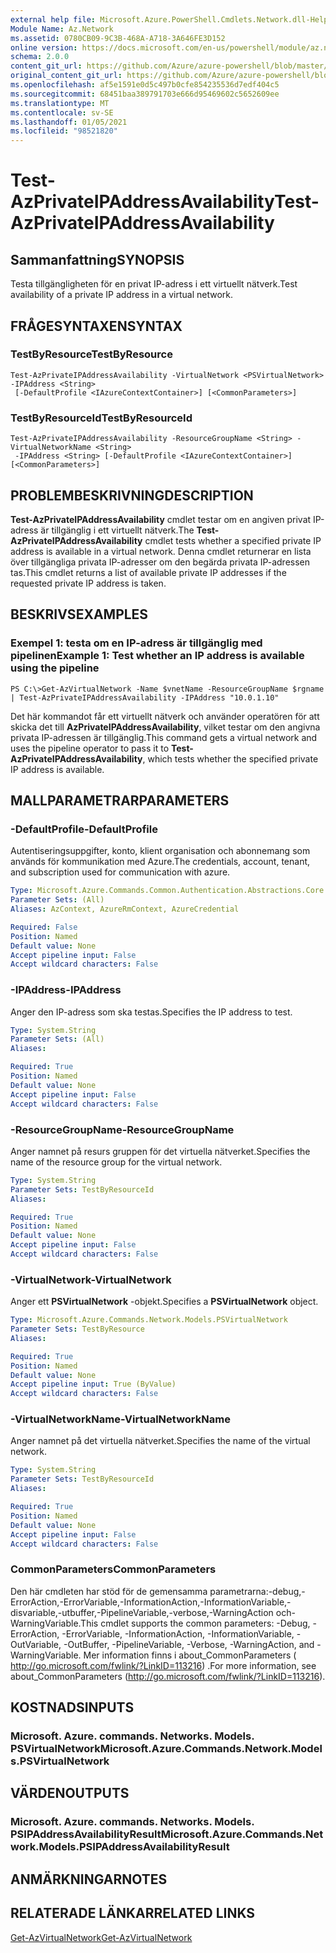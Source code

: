 ```yaml
---
external help file: Microsoft.Azure.PowerShell.Cmdlets.Network.dll-Help.xml
Module Name: Az.Network
ms.assetid: 0780CB09-9C3B-468A-A718-3A646FE3D152
online version: https://docs.microsoft.com/en-us/powershell/module/az.network/test-azprivateipaddressavailability
schema: 2.0.0
content_git_url: https://github.com/Azure/azure-powershell/blob/master/src/Network/Network/help/Test-AzPrivateIPAddressAvailability.md
original_content_git_url: https://github.com/Azure/azure-powershell/blob/master/src/Network/Network/help/Test-AzPrivateIPAddressAvailability.md
ms.openlocfilehash: af5e1591e0d5c497b0cfe854235536d7edf404c5
ms.sourcegitcommit: 68451baa389791703e666d95469602c5652609ee
ms.translationtype: MT
ms.contentlocale: sv-SE
ms.lasthandoff: 01/05/2021
ms.locfileid: "98521820"
---
```

# <span data-ttu-id="ef448-101">Test-AzPrivateIPAddressAvailability</span><span class="sxs-lookup"><span data-stu-id="ef448-101">Test-AzPrivateIPAddressAvailability</span></span>

## <span data-ttu-id="ef448-102">Sammanfattning</span><span class="sxs-lookup"><span data-stu-id="ef448-102">SYNOPSIS</span></span>
<span data-ttu-id="ef448-103">Testa tillgängligheten för en privat IP-adress i ett virtuellt nätverk.</span><span class="sxs-lookup"><span data-stu-id="ef448-103">Test availability of a private IP address in a virtual network.</span></span>

## <span data-ttu-id="ef448-104">FRÅGESYNTAXEN</span><span class="sxs-lookup"><span data-stu-id="ef448-104">SYNTAX</span></span>

### <span data-ttu-id="ef448-105">TestByResource</span><span class="sxs-lookup"><span data-stu-id="ef448-105">TestByResource</span></span>
```
Test-AzPrivateIPAddressAvailability -VirtualNetwork <PSVirtualNetwork> -IPAddress <String>
 [-DefaultProfile <IAzureContextContainer>] [<CommonParameters>]
```

### <span data-ttu-id="ef448-106">TestByResourceId</span><span class="sxs-lookup"><span data-stu-id="ef448-106">TestByResourceId</span></span>
```
Test-AzPrivateIPAddressAvailability -ResourceGroupName <String> -VirtualNetworkName <String>
 -IPAddress <String> [-DefaultProfile <IAzureContextContainer>] [<CommonParameters>]
```

## <span data-ttu-id="ef448-107">PROBLEMBESKRIVNING</span><span class="sxs-lookup"><span data-stu-id="ef448-107">DESCRIPTION</span></span>
<span data-ttu-id="ef448-108">**Test-AzPrivateIPAddressAvailability** cmdlet testar om en angiven privat IP-adress är tillgänglig i ett virtuellt nätverk.</span><span class="sxs-lookup"><span data-stu-id="ef448-108">The **Test-AzPrivateIPAddressAvailability** cmdlet tests whether a specified private IP address is available in a virtual network.</span></span>
<span data-ttu-id="ef448-109">Denna cmdlet returnerar en lista över tillgängliga privata IP-adresser om den begärda privata IP-adressen tas.</span><span class="sxs-lookup"><span data-stu-id="ef448-109">This cmdlet returns a list of available private IP addresses if the requested private IP address is taken.</span></span>

## <span data-ttu-id="ef448-110">BESKRIVS</span><span class="sxs-lookup"><span data-stu-id="ef448-110">EXAMPLES</span></span>

### <span data-ttu-id="ef448-111">Exempel 1: testa om en IP-adress är tillgänglig med pipelinen</span><span class="sxs-lookup"><span data-stu-id="ef448-111">Example 1: Test whether an IP address is available using the pipeline</span></span>
```
PS C:\>Get-AzVirtualNetwork -Name $vnetName -ResourceGroupName $rgname | Test-AzPrivateIPAddressAvailability -IPAddress "10.0.1.10"
```

<span data-ttu-id="ef448-112">Det här kommandot får ett virtuellt nätverk och använder operatören för att skicka det till **AzPrivateIPAddressAvailability**, vilket testar om den angivna privata IP-adressen är tillgänglig.</span><span class="sxs-lookup"><span data-stu-id="ef448-112">This command gets a virtual network and uses the pipeline operator to pass it to **Test-AzPrivateIPAddressAvailability**, which tests whether the specified private IP address is available.</span></span>

## <span data-ttu-id="ef448-113">MALLPARAMETRAR</span><span class="sxs-lookup"><span data-stu-id="ef448-113">PARAMETERS</span></span>

### <span data-ttu-id="ef448-114">-DefaultProfile</span><span class="sxs-lookup"><span data-stu-id="ef448-114">-DefaultProfile</span></span>
<span data-ttu-id="ef448-115">Autentiseringsuppgifter, konto, klient organisation och abonnemang som används för kommunikation med Azure.</span><span class="sxs-lookup"><span data-stu-id="ef448-115">The credentials, account, tenant, and subscription used for communication with azure.</span></span>

```yaml
Type: Microsoft.Azure.Commands.Common.Authentication.Abstractions.Core.IAzureContextContainer
Parameter Sets: (All)
Aliases: AzContext, AzureRmContext, AzureCredential

Required: False
Position: Named
Default value: None
Accept pipeline input: False
Accept wildcard characters: False
```

### <span data-ttu-id="ef448-116">-IPAddress</span><span class="sxs-lookup"><span data-stu-id="ef448-116">-IPAddress</span></span>
<span data-ttu-id="ef448-117">Anger den IP-adress som ska testas.</span><span class="sxs-lookup"><span data-stu-id="ef448-117">Specifies the IP address to test.</span></span>

```yaml
Type: System.String
Parameter Sets: (All)
Aliases:

Required: True
Position: Named
Default value: None
Accept pipeline input: False
Accept wildcard characters: False
```

### <span data-ttu-id="ef448-118">-ResourceGroupName</span><span class="sxs-lookup"><span data-stu-id="ef448-118">-ResourceGroupName</span></span>
<span data-ttu-id="ef448-119">Anger namnet på resurs gruppen för det virtuella nätverket.</span><span class="sxs-lookup"><span data-stu-id="ef448-119">Specifies the name of the resource group for the virtual network.</span></span>

```yaml
Type: System.String
Parameter Sets: TestByResourceId
Aliases:

Required: True
Position: Named
Default value: None
Accept pipeline input: False
Accept wildcard characters: False
```

### <span data-ttu-id="ef448-120">-VirtualNetwork</span><span class="sxs-lookup"><span data-stu-id="ef448-120">-VirtualNetwork</span></span>
<span data-ttu-id="ef448-121">Anger ett **PSVirtualNetwork** -objekt.</span><span class="sxs-lookup"><span data-stu-id="ef448-121">Specifies a **PSVirtualNetwork** object.</span></span>

```yaml
Type: Microsoft.Azure.Commands.Network.Models.PSVirtualNetwork
Parameter Sets: TestByResource
Aliases:

Required: True
Position: Named
Default value: None
Accept pipeline input: True (ByValue)
Accept wildcard characters: False
```

### <span data-ttu-id="ef448-122">-VirtualNetworkName</span><span class="sxs-lookup"><span data-stu-id="ef448-122">-VirtualNetworkName</span></span>
<span data-ttu-id="ef448-123">Anger namnet på det virtuella nätverket.</span><span class="sxs-lookup"><span data-stu-id="ef448-123">Specifies the name of the virtual network.</span></span>

```yaml
Type: System.String
Parameter Sets: TestByResourceId
Aliases:

Required: True
Position: Named
Default value: None
Accept pipeline input: False
Accept wildcard characters: False
```

### <span data-ttu-id="ef448-124">CommonParameters</span><span class="sxs-lookup"><span data-stu-id="ef448-124">CommonParameters</span></span>
<span data-ttu-id="ef448-125">Den här cmdleten har stöd för de gemensamma parametrarna:-debug,-ErrorAction,-ErrorVariable,-InformationAction,-InformationVariable,-disvariable,-utbuffer,-PipelineVariable,-verbose,-WarningAction och-WarningVariable.</span><span class="sxs-lookup"><span data-stu-id="ef448-125">This cmdlet supports the common parameters: -Debug, -ErrorAction, -ErrorVariable, -InformationAction, -InformationVariable, -OutVariable, -OutBuffer, -PipelineVariable, -Verbose, -WarningAction, and -WarningVariable.</span></span> <span data-ttu-id="ef448-126">Mer information finns i about_CommonParameters ( http://go.microsoft.com/fwlink/?LinkID=113216) .</span><span class="sxs-lookup"><span data-stu-id="ef448-126">For more information, see about_CommonParameters (http://go.microsoft.com/fwlink/?LinkID=113216).</span></span>

## <span data-ttu-id="ef448-127">KOSTNADS</span><span class="sxs-lookup"><span data-stu-id="ef448-127">INPUTS</span></span>

### <span data-ttu-id="ef448-128">Microsoft. Azure. commands. Networks. Models. PSVirtualNetwork</span><span class="sxs-lookup"><span data-stu-id="ef448-128">Microsoft.Azure.Commands.Network.Models.PSVirtualNetwork</span></span>

## <span data-ttu-id="ef448-129">VÄRDEN</span><span class="sxs-lookup"><span data-stu-id="ef448-129">OUTPUTS</span></span>

### <span data-ttu-id="ef448-130">Microsoft. Azure. commands. Networks. Models. PSIPAddressAvailabilityResult</span><span class="sxs-lookup"><span data-stu-id="ef448-130">Microsoft.Azure.Commands.Network.Models.PSIPAddressAvailabilityResult</span></span>

## <span data-ttu-id="ef448-131">ANMÄRKNINGAR</span><span class="sxs-lookup"><span data-stu-id="ef448-131">NOTES</span></span>

## <span data-ttu-id="ef448-132">RELATERADE LÄNKAR</span><span class="sxs-lookup"><span data-stu-id="ef448-132">RELATED LINKS</span></span>

[<span data-ttu-id="ef448-133">Get-AzVirtualNetwork</span><span class="sxs-lookup"><span data-stu-id="ef448-133">Get-AzVirtualNetwork</span></span>](./Get-AzVirtualNetwork.md)



